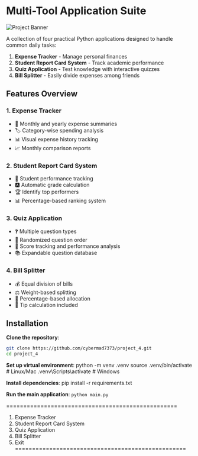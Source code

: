 # Multi-Tool Application Suite

![Project Banner](https://via.placeholder.com/800x200?text=Python+Multi-Tool+Application+Suite)

A collection of four practical Python applications designed to handle common daily tasks:

1. **Expense Tracker** - Manage personal finances
2. **Student Report Card System** - Track academic performance
3. **Quiz Application** - Test knowledge with interactive quizzes
4. **Bill Splitter** - Easily divide expenses among friends

## Features Overview

### 1. Expense Tracker
- 📅 Monthly and yearly expense summaries
- 🏷️ Category-wise spending analysis
- 📊 Visual expense history tracking
- 📈 Monthly comparison reports

### 2. Student Report Card System
- 📝 Student performance tracking
- 🅰️ Automatic grade calculation
- 🏆 Identify top performers
- 📊 Percentage-based ranking system

### 3. Quiz Application
- ❓ Multiple question types
- 📝 Randomized question order
- 🏅 Score tracking and performance analysis
- 📚 Expandable question database

### 4. Bill Splitter
- 💰 Equal division of bills
- ⚖️ Weight-based splitting
- 🧮 Percentage-based allocation
- 💸 Tip calculation included

## Installation

 **Clone the repository**:
   ```bash
   git clone https://github.com/cybermad7373/project_4.git
   cd project_4
   ```

**Set up virtual environment**:
python -m venv .venv
source .venv/bin/activate  # Linux/Mac
.venv\Scripts\activate     # Windows

**Install dependencies**:
pip install -r requirements.txt

**Run the main application**:
```python main.py```

==================================================
1. Expense Tracker
2. Student Report Card System
3. Quiz Application
4. Bill Splitter
5. Exit
==================================================